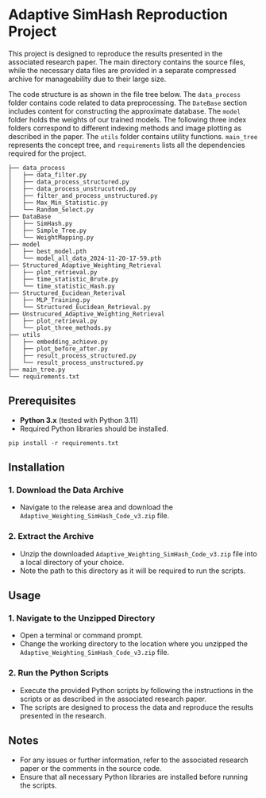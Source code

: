 # Adaptive SimHash Reproduction Project

This project is designed to reproduce the results presented in the associated research paper. The main directory contains the source files, while the necessary data files are provided in a separate compressed archive for manageability due to their large size.

The code structure is as shown in the file tree below. The `data_process` folder contains code related to data preprocessing. The `DateBase` section includes content for constructing the approximate database. The `model` folder holds the weights of our trained models. The following three index folders correspond to different indexing methods and image plotting as described in the paper. The `utils` folder contains utility functions. `main_tree` represents the concept tree, and `requirements` lists all the dependencies required for the project.
```
├── data_process
│   ├── data_filter.py
│   ├── data_process_structured.py
│   ├── data_process_unstrucutred.py
│   ├── filter_and_process_unstructured.py
│   ├── Max_Min_Statistic.py
│   └── Random_Select.py
├── DataBase
│   ├── SimHash.py
│   ├── Simple_Tree.py
│   └── WeightMapping.py
├── model
│   ├── best_model.pth
│   └── model_all_data_2024-11-20-17-59.pth
├── Structured_Adaptive_Weighting_Retrieval
│   ├── plot_retrieval.py
│   ├── time_statistic_Brute.py
│   └── time_statistic_Hash.py
├── Structured_Eucidean_Reterival
│   ├── MLP_Training.py
│   └── Structured_Eucidean_Retrieval.py
├── Unstrucured_Adaptive_Weighting_Retrieval
│   ├── plot_retrieval.py
│   └── plot_three_methods.py
├── utils
│   ├── embedding_achieve.py
│   ├── plot_before_after.py
│   ├── result_process_structured.py
│   └── result_process_unstructured.py
├── main_tree.py
└── requirements.txt
```
## Prerequisites

- **Python 3.x** (tested with Python 3.11)
- Required Python libraries should be installed. 

```
pip install -r requirements.txt
```

## Installation

### 1. Download the Data Archive

- Navigate to the release area and download the `Adaptive_Weighting_SimHash_Code_v3.zip` file.

### 2. Extract the Archive

- Unzip the downloaded `Adaptive_Weighting_SimHash_Code_v3.zip` file into a local directory of your choice.
- Note the path to this directory as it will be required to run the scripts.

## Usage

### 1. Navigate to the Unzipped Directory

- Open a terminal or command prompt.
- Change the working directory to the location where you unzipped the `Adaptive_Weighting_SimHash_Code_v3.zip` file.

### 2. Run the Python Scripts

- Execute the provided Python scripts by following the instructions in the scripts or as described in the associated research paper.
- The scripts are designed to process the data and reproduce the results presented in the research.

## Notes

- For any issues or further information, refer to the associated research paper or the comments in the source code.
- Ensure that all necessary Python libraries are installed before running the scripts.
